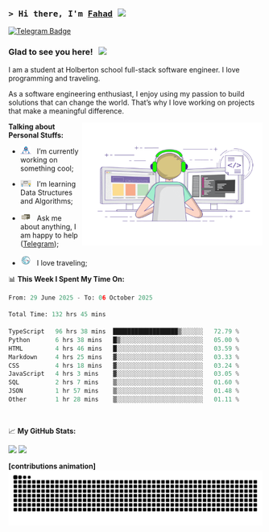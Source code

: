 ### <samp>&gt; Hi there, I'm <a href="https://github.com/Froot1/Froot1" target="_blank">Fahad</a> <img src="https://media.giphy.com/media/hvRJCLFzcasrR4ia7z/giphy.gif" width="25"> </samp>

[![Telegram Badge](https://img.shields.io/badge/-Telegram-0088cc?style=flat-square&logo=Telegram&logoColor=white)](https://t.me/i_fad)

### Glad to see you here! &nbsp; ![](https://visitor-badge.imlete.cn/?id=github.Froot1.visitor-badge&labelColor=444)


I am a student at Holberton school full-stack software engineer. I love programming and traveling.

As a software engineering enthusiast, I enjoy using my passion to build solutions that can change the world. That’s why I love working on projects that make a meaningful difference.
<p float="Right">
<img align="right" alt="GIF" src="https://github.com/Froot1/Froot1/blob/main/assets/coding.gif?raw=true" width="358" height="245"/>
</p>
  


**Talking about Personal Stuffs:**

- <img src="https://github.com/Froot1/Froot1/blob/main/assets/developer.gif?raw=true" width="21" />&nbsp;&nbsp; I’m currently working on something cool;
  
- <img src="https://github.com/Froot1/Froot1/blob/main/assets/lightning.gif?raw=true" width="21" />&nbsp;&nbsp; I’m learning Data Structures and Algorithms;
  
- <img src="https://github.com/Froot1/Froot1/blob/main/assets/message.gif?raw=true" width="21" />&nbsp;&nbsp; Ask me about anything, I am happy to help ([Telegram](https://t.me/i_fad));
  
- <img src="https://github.com/Froot1/Froot1/blob/main/assets/travel.gif?raw=true" width="21" />&nbsp;&nbsp; I love traveling;

  
 

📊 **This Week I Spent My Time On:**

<!--START_SECTION:waka-->

```python
From: 29 June 2025 - To: 06 October 2025

Total Time: 132 hrs 45 mins

TypeScript   96 hrs 38 mins  ██████████████████▒░░░░░░   72.79 %
Python       6 hrs 38 mins   █▒░░░░░░░░░░░░░░░░░░░░░░░   05.00 %
HTML         4 hrs 46 mins   █░░░░░░░░░░░░░░░░░░░░░░░░   03.59 %
Markdown     4 hrs 25 mins   ▓░░░░░░░░░░░░░░░░░░░░░░░░   03.33 %
CSS          4 hrs 18 mins   ▓░░░░░░░░░░░░░░░░░░░░░░░░   03.24 %
JavaScript   4 hrs 3 mins    ▓░░░░░░░░░░░░░░░░░░░░░░░░   03.05 %
SQL          2 hrs 7 mins    ▒░░░░░░░░░░░░░░░░░░░░░░░░   01.60 %
JSON         1 hr 57 mins    ▒░░░░░░░░░░░░░░░░░░░░░░░░   01.48 %
Other        1 hr 28 mins    ▒░░░░░░░░░░░░░░░░░░░░░░░░   01.11 %
```

<!--END_SECTION:waka-->
</br>


📈 **My GitHub Stats:**

<p>
  <img height="180em" src="https://github-readme-stats.vercel.app/api?username=Froot1&show_icons=true&hide_border=true&&count_private=true&include_all_commits=true" />
  <img height="180em" src="https://github-readme-stats.vercel.app/api/top-langs/?username=Froot1&exclude_repo=KNN-Image-Classification&show_icons=true&hide_border=true&layout=compact&langs_count=8"/>
</p>

**[contributions animation]**
<picture>
  <source media="(prefers-color-scheme: dark)" srcset="https://raw.githubusercontent.com/Froot1/Froot1/output/github-contribution-grid-snake-dark.svg"/>
  <source media="(prefers-color-scheme: light)" srcset="https://raw.githubusercontent.com/Froot1/Froot1/output/github-contribution-grid-snake.svg"/>
  <img alt="github contribution grid snake animation" src="https://raw.githubusercontent.com/Froot1/Froot1/output/github-contribution-grid-snake.svg"/>
</picture>
